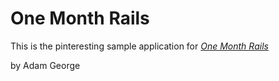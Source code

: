 # One Month Rails

This is the pinteresting sample application for
[*One Month Rails*](http://onemonthrails.com)

by Adam George
